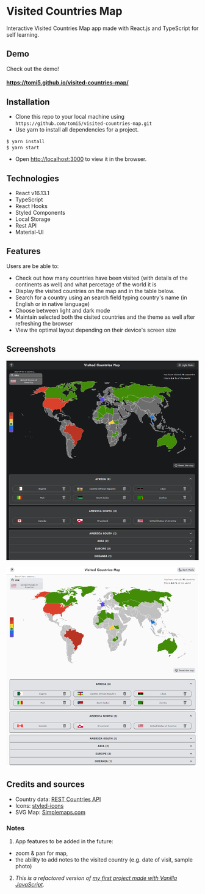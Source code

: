 # Visited Countries Map

Interactive Visited Countries Map app made with React.js and TypeScript for self learning.

## Demo

Check out the demo!

#### https://tomi5.github.io/visited-countries-map/

## Installation

- Clone this repo to your local machine using `https://github.com/tomi5/visited-countries-map.git`
- Use yarn to install all dependencies for a project.

```shell
$ yarn install
$ yarn start
```

- Open [http://localhost:3000](http://localhost:3000) to view it in the browser.

## Technologies

- React v16.13.1
- TypeScript
- React Hooks
- Styled Components
- Local Storage
- Rest API
- Material-UI

## Features

Users are be able to:

- Check out how many countries have been visited (with details of the continents as well) and what percetage of the world it is
- Display the visited countries on the map and in the table below.
- Search for a country using an search field typing country's name (in English or in native language)
- Choose between light and dark mode
- Maintain selected both the cisited countries and the theme as well after refreshing the browser
- View the optimal layout depending on their device's screen size

## Screenshots

![](appScreenshoot-dark.png)

![](appScreenshoot-light.png)

## Credits and sources

- Country data: [REST Countries API](https://restcountries.eu/)
- Icons: [styled-icons](https://styled-icons.js.org/)
- SVG Map: [Simplemaps.com](http://simplemaps.com)

### Notes

1. App features to be added in the future:

- zoom & pan for map,
- the ability to add notes to the visited country (e.g. date of visit, sample photo)

2. _This is a refactored version of [my first project made with Vanilla JavaScript](https://github.com/tomi5/interactive_visited_countries_map)._
